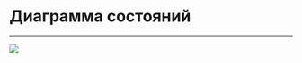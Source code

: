 # Диаграмма состояний 
________
![](https://github.com/Vrach01/BookStorage/blob/master/Docs/State/StateDiagram.png)

